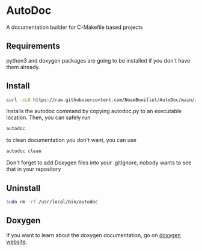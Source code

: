 # AutoDoc
A documentation builder for C-Makefile based projects

## Requirements
python3 and doxygen packages are going to be installed if you don't have them already.

## Install
```sh
curl -sLO https://raw.githubusercontent.com/NoamBouillet/AutoDoc/main/installing.sh && bash installing.sh
```
Installs the autodoc command by copying autodoc.py to an executable location.
Then, you can safely run
```sh
autodoc
```
to clean documentation you don't want, you can use
```sh
autodoc clean
```
Don't forget to add Doxygen files into your .gitignore, nobody wants to see that in your repository

## Uninstall

```sh
sudo rm -rf /usr/local/bin/autodoc
```

## Doxygen
If you want to learn about the doxygen documentation, go on [doxygen website](https://www.doxygen.nl/manual/docblocks.html).


